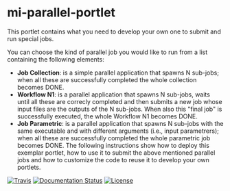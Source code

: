 # mi-parallel-portlet

This portlet contains what you need to develop your own one to submit and run special jobs.

You can choose the kind of parallel job you would like to run from a list containing the following elements:

* **Job Collection**: is a simple parallel application that spawns N sub-jobs; when all these are successfully  completed the whole collection becomes DONE.
* **Workflow N1**: is a parallel application that spawns N sub-jobs, waits until all these are correcly completed and then submits a new job whose input files are the outputs of the N sub-jobs. When also this "final job" is successfully executed, the whole Workflow N1 becomes DONE.
* **Job Parametric**: is a parallel application that spawns N sub-jobs with the same executable and with different arguments (i.e., input parametrers); when all these are successfully completed the whole parametric job becomes DONE.
The following instructions show how to deploy this exemplar portlet, how to use it to submit the above mentioned parallel jobs and how to customize the code to reuse it to develop your own portlets.

[![Travis](http://img.shields.io/travis/csgf/mi-parallel-portlet/master.png)](https://travis-ci.org/csgf/mi-parallel-portlet)
[![Documentation Status](https://readthedocs.org/projects/csgf/badge/?version=latest)](http://csgf.readthedocs.org)
[![License](https://img.shields.io/github/license/csgf/mi-parallel-portlet.svg?style?flat)](http://www.apache.org/licenses/LICENSE-2.0.txt)
